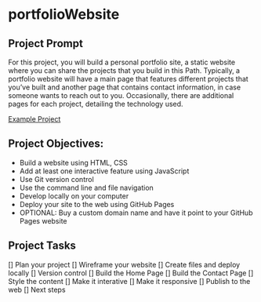 # portfolioWebsite

## Project Prompt

For this project, you will build a personal portfolio site, a static website where you can share the projects that you build in this Path. Typically, a portfolio website will have a main page that features different projects that you’ve built and another page that contains contact information, in case someone wants to reach out to you. Occasionally, there are additional pages for each project, detailing the technology used.

[Example Project](https://priceless-kepler-06d70c.netlify.app/#projects)

## Project Objectives:

- Build a website using HTML, CSS
- Add at least one interactive feature using JavaScript
- Use Git version control
- Use the command line and file navigation
- Develop locally on your computer
- Deploy your site to the web using GitHub Pages
- OPTIONAL: Buy a custom domain name and have it point to your GitHub Pages website

## Project Tasks

[] Plan your project
[] Wireframe your website
[] Create files and deploy locally
[] Version control
[] Build the Home Page
[] Build the Contact Page
[] Style the content
[] Make it interative
[] Make it responsive
[] Publish to the web
[] Next steps